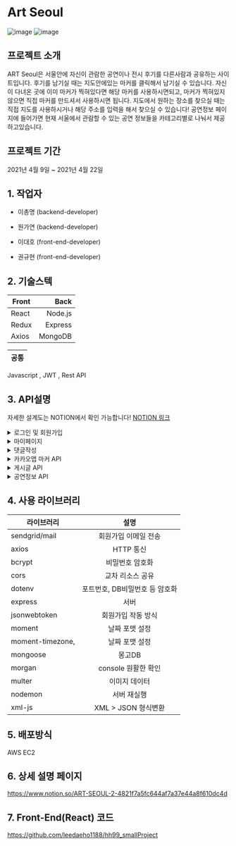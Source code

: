 # Art Seoul
![image](https://user-images.githubusercontent.com/79817676/115675644-bf48d300-a389-11eb-813d-384927d19e06.png)
![image](https://user-images.githubusercontent.com/79817676/115675771-de476500-a389-11eb-90c5-bd65735c1ad4.png)



## 프로젝트 소개
 ART Seoul은 서울안에 자신이 관람한 공연이나 전시 후기를 다른사람과 공유하는 사이트입니다. 후기를 남기실 때는 지도안에있는 마커를 클릭해서 남기실 수 있습니다. 자신이 다녀온 곳에 이미 마커가 찍혀있다면 해당 마커를 사용하시면되고, 마커가 찍혀있지 않으면 직접 마커를 만드셔서 사용하시면 됩니다. 지도에서 원하는 장소를 찾으실 때는 직접 지도를 사용하시거나 해당 주소를 입력을 해서 찾으실 수 있습니다! 공연정보 페이지에 들어가면 현재 서울에서 관람할 수 있는 공연 정보들을 카테고리별로 나눠서 제공하고있습니다.

## 프로젝트 기간
2021년 4월 9일 ~ 2021년 4월 22일

## 1. 작업자
  - 이총명 (backend-developer)
  - 원가연 (backend-developer)

  - 이대호 (front-end-developer)
  - 권규현 (front-end-developer)


## 2. 기술스텍

Front | Back
---|---:
React | Node.js
Redux | Express
Axios | MongoDB

공통|
---|
Javascript , JWT , Rest API


## 3. API설명 

자세한 설계도는 NOTION에서 확인 가능합니다!
<a href="https://www.notion.so/ART-SEOUL-2-eb5f60496e7244de88e5620109d64629" target="_blank">NOTION 링크</a>

<details>
<summary>로그인 및 회원가입</summary>
<div markdown="1">       

API기능 |
---|
로그인
회원가입
비밀번호변경
<br>
</div>
</details>

<details>
<summary>마이페이지</summary>
<div markdown="1">       

API기능 |
---|
다른사람 게시글 목록 조회
내 게시글
내정보조회
프로필 추가 및 수정
<br>
</div>
</details>

<details>
<summary>댓글작성</summary>
<div markdown="1">       

API기능 |
---|
게시글 댓글 목록
게시글 댓글 추가
게시글 댓글 삭제
<br>
</div>
</details>

<details>
<summary> 카카오맵 마커 API</summary>
<div markdown="1">       

API기능|
---|
마커 생성
마커 보기
마커 삭제
핫플레이스 마커 표시
<br>
</div>
</details>

<details>
<summary> 게시글 API </summary>
<div markdown="1">       

API기능 |
---|
마커에서 게시글 보기
마커에서 게시글 쓰기
마커에서 게시글 수정
마커에서 게시글 삭제
<br>
</div>
</details>

<details>
<summary>공연정보 API </summary>
<div markdown="1">       

API기능 |
---|
공연 정보 목록(뮤지컬)
공연 정보 목록(연극)
공연 정보 목록(클래식)
공연 정보 목록(국악)
공연 정보 목록(무용)
<br>
</div>
</details>

## 4. 사용 라이브러리

라이브러리 | 설명
---|:---:
sendgrid/mail | 회원가입 이메일 전송
axios | HTTP 통신
bcrypt | 비밀번호 암호화 
cors | 교차 리소스 공유
dotenv | 포트번호, DB비밀번호 등 암호화
express | 서버
jsonwebtoken | 회원가입 작동 방식
moment | 날짜 포맷 설정
moment-timezone,| 날짜 포맷 설정
mongoose | 몽고DB
morgan | console 원활한 확인
multer | 이미지 데이터
nodemon | 서버 재실행
xml-js | XML > JSON 형식변환



## 5. 배포방식
AWS EC2

## 6. 상세 설명 페이지
https://www.notion.so/ART-SEOUL-2-4821f7a5fc644af7a37e44a8f610dc4d

## 7. Front-End(React) 코드 
https://github.com/leedaeho1188/hh99_smallProject
